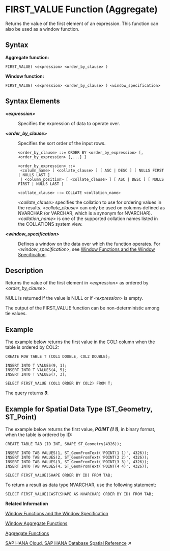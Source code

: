 <!-- loio034b17549b5d4b7d913e2c2770eea45b -->

# FIRST\_VALUE Function \(Aggregate\)

Returns the value of the first element of an expression. This function can also be used as a window function.



## Syntax

**Aggregate function:**

```
FIRST_VALUE( <expression> <order_by_clause> )
```

**Window function:**

```
FIRST_VALUE( <expression> <order_by_clause> ) <window_specification>
```



## Syntax Elements


<dl>
<dt><b>

*<expression\>*

</b></dt>
<dd>

Specifies the expression of data to operate over.



</dd><dt><b>

*<order\_by\_clause\>*

</b></dt>
<dd>

Specifies the sort order of the input rows.

```
<order_by_clause> ::= ORDER BY <order_by_expression> [, <order_by_expression> [,...] ]

<order_by_expression> ::= 
 <column_name> [ <collate_clause> ] [ ASC | DESC ] [ NULLS FIRST | NULLS LAST ] 
 | <column_position> [ <collate_clause> ] [ ASC | DESC ] [ NULLS FIRST | NULLS LAST ] 

<collate_clause> ::= COLLATE <collation_name>
```

*<collate\_clause\>* specifies the collation to use for ordering values in the results. *<collate\_clause\>* can only be used on columns defined as NVARCHAR \(or VARCHAR, which is a synonym for NVARCHAR\).*<collation\_name\>* is one of the supported collation names listed in the COLLATIONS system view.



</dd><dt><b>

*<window\_specification\>*

</b></dt>
<dd>

Defines a window on the data over which the function operates. For *<window\_specification\>*, see [Window Functions and the Window Specification](window-functions-and-the-window-specification-20a3533.md).



</dd>
</dl>



## Description

Returns the value of the first element in *<expression\>* as ordered by *<order\_by\_clause\>*.

NULL is returned if the value is NULL or if *<expression\>* is empty.

The output of the FIRST\_VALUE function can be non-deterministic among tie values.



## Example

The example below returns the first value in the COL1 column when the table is ordered by COL2:

```
CREATE ROW TABLE T (COL1 DOUBLE, COL2 DOUBLE);

INSERT INTO T VALUES(9, 1);
INSERT INTO T VALUES(4, 5);
INSERT INTO T VALUES(7, 3);

SELECT FIRST_VALUE (COL1 ORDER BY COL2) FROM T;
```

The query returns ***9***.



<a name="loio034b17549b5d4b7d913e2c2770eea45b__section_exq_cfs_qxb"/>

## Example for Spatial Data Type \(ST\_Geometry, ST\_Point\)

The example below returns the first value, ***POINT \(1 1\)***, in binary format, when the table is ordered by ID:

```
CREATE TABLE TAB (ID INT, SHAPE ST_Geometry(4326));

INSERT INTO TAB VALUES(1, ST_GeomFromText('POINT(1 1)', 4326));
INSERT INTO TAB VALUES(2, ST_GeomFromText('POINT(2 2)', 4326));
INSERT INTO TAB VALUES(3, ST_GeomFromText('POINT(3 3)', 4326));
INSERT INTO TAB VALUES(4, ST_GeomFromText('POINT(4 4)', 4326));

SELECT FIRST_VALUE(SHAPE ORDER BY ID) FROM TAB;
```

To return a result as data type NVARCHAR, use the following statement:

```
SELECT FIRST_VALUE(CAST(SHAPE AS NVARCHAR) ORDER BY ID) FROM TAB;
```

**Related Information**  


[Window Functions and the Window Specification](window-functions-and-the-window-specification-20a3533.md "Window functions allow you to perform analytic operations over a set of input rows.")

[Window Aggregate Functions](window-aggregate-functions-ee3c26a.md "Some aggregate functions can be used as window functions over a window specification.")

[Aggregate Functions](aggregate-functions-6fff7f0.md "Aggregate functions are analytic functions that calculate an aggregate value based on a group of rows.")

[SAP HANA Cloud, SAP HANA Database Spatial Reference](https://help.sap.com/viewer/bc9e455fe75541b8a248b4c09b086cf5/2023_2_QRC/en-US/e1c934157bd14021a3b43b5822b2cbe9.html "This guide is the entry point for SAP HANA Spatial capabilities.") :arrow_upper_right:

